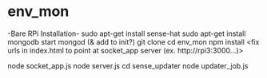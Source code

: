 # env_mon

-Bare RPi Installation-
sudo apt-get install sense-hat
sudo apt-get install mongodb
start mongod (& add to init?)
git clone <this repo>
cd env_mon
npm install
<fix urls in index.html to point at socket_app server (ex. http://rpi3:3000...)>

node socket_app.js
node server.js
cd sense_updater
node updater_job.js

